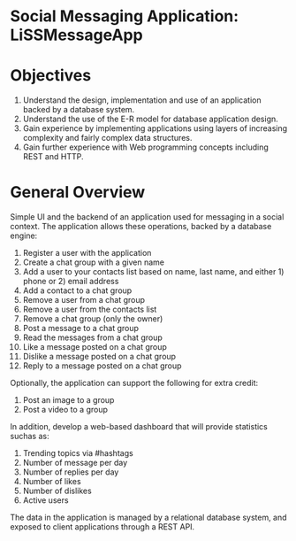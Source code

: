 # Social Messaging Application: LiSSMessageApp

# Objectives
1. Understand the design, implementation and use of an application backed by a database system.
2. Understand the use of the E-R model for database application design.
3. Gain experience by implementing applications using layers of increasing complexity and fairly complex data structures.
4. Gain further experience with Web programming concepts including REST and HTTP.

# General Overview
Simple UI and the backend of an application used for messaging in a social context. The application allows these operations, backed by a database engine:
   1. Register a user with the application
   2. Create a chat group with a given name
   3. Add a user to your contacts list based on name, last name, and either 1) phone or 2) email address
   4. Add a contact to a chat group
   5. Remove a user from a chat group
   6. Remove a user from the contacts list
   7. Remove a chat group (only the owner)
   8. Post a message to a chat group
   9. Read the messages from a chat group
   10. Like a message posted on a chat group
   11. Dislike a message posted on a chat group
   12. Reply to a message posted on a chat group

Optionally, the application can support the following for extra credit:
   1. Post an image to a group
   2. Post a video to a group
   
In addition, develop a web-based dashboard that will provide statistics suchas as:
   1. Trending topics via #hashtags
   2. Number of message per day
   3. Number of replies per day
   4. Number of likes
   5. Number of dislikes
   6. Active users
   
The data in the application is managed by a relational database system, and exposed to client
applications through a REST API. 

